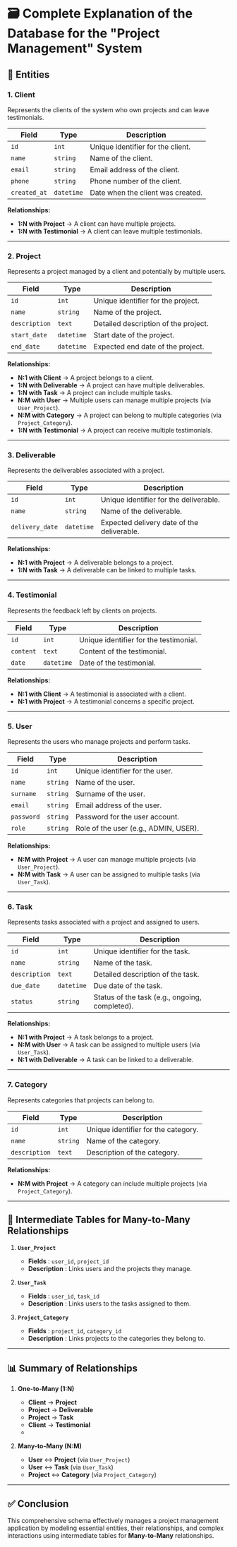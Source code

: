 
# 🗃️ Complete Explanation of the Database for the "Project Management" System

## 📄 Entities

### 1. **Client**
Represents the clients of the system who own projects and can leave testimonials.

| **Field**        | **Type**   | **Description**                            |
|------------------|------------|--------------------------------------------|
| `id`            | `int`      | Unique identifier for the client.          |
| `name`          | `string`   | Name of the client.                        |
| `email`         | `string`   | Email address of the client.               |
| `phone`         | `string`   | Phone number of the client.                |
| `created_at`    | `datetime` | Date when the client was created.          |

**Relationships:**
- **1:N with Project** → A client can have multiple projects.
- **1:N with Testimonial** → A client can leave multiple testimonials.

---

### 2. **Project**
Represents a project managed by a client and potentially by multiple users.

| **Field**        | **Type**   | **Description**                                |
|------------------|------------|------------------------------------------------|
| `id`            | `int`      | Unique identifier for the project.             |
| `name`          | `string`   | Name of the project.                           |
| `description`   | `text`     | Detailed description of the project.           |
| `start_date`    | `datetime` | Start date of the project.                     |
| `end_date`      | `datetime` | Expected end date of the project.              |

**Relationships:**
- **N:1 with Client** → A project belongs to a client.
- **1:N with Deliverable** → A project can have multiple deliverables.
- **1:N with Task** → A project can include multiple tasks.
- **N:M with User** → Multiple users can manage multiple projects (via `User_Project`).
- **N:M with Category** → A project can belong to multiple categories (via `Project_Category`).
- **1:N with Testimonial** → A project can receive multiple testimonials.

---

### 3. **Deliverable**
Represents the deliverables associated with a project.

| **Field**           | **Type**   | **Description**                                |
|---------------------|------------|------------------------------------------------|
| `id`               | `int`      | Unique identifier for the deliverable.         |
| `name`             | `string`   | Name of the deliverable.                       |
| `delivery_date`    | `datetime` | Expected delivery date of the deliverable.     |

**Relationships:**
- **N:1 with Project** → A deliverable belongs to a project.
- **1:N with Task** → A deliverable can be linked to multiple tasks.

---

### 4. **Testimonial**
Represents the feedback left by clients on projects.

| **Field**      | **Type**   | **Description**                            |
|----------------|------------|--------------------------------------------|
| `id`          | `int`      | Unique identifier for the testimonial.     |
| `content`     | `text`     | Content of the testimonial.                |
| `date`        | `datetime` | Date of the testimonial.                   |

**Relationships:**
- **N:1 with Client** → A testimonial is associated with a client.
- **N:1 with Project** → A testimonial concerns a specific project.

---

### 5. **User**
Represents the users who manage projects and perform tasks.

| **Field**      | **Type**   | **Description**                                |
|----------------|------------|------------------------------------------------|
| `id`          | `int`      | Unique identifier for the user.                |
| `name`        | `string`   | Name of the user.                              |
| `surname`     | `string`   | Surname of the user.                           |
| `email`       | `string`   | Email address of the user.                     |
| `password`    | `string`   | Password for the user account.                 |
| `role`        | `string`   | Role of the user (e.g., ADMIN, USER).          |

**Relationships:**
- **N:M with Project** → A user can manage multiple projects (via `User_Project`).
- **N:M with Task** → A user can be assigned to multiple tasks (via `User_Task`).

---

### 6. **Task**
Represents tasks associated with a project and assigned to users.

| **Field**           | **Type**   | **Description**                                |
|---------------------|------------|------------------------------------------------|
| `id`               | `int`      | Unique identifier for the task.                |
| `name`             | `string`   | Name of the task.                              |
| `description`      | `text`     | Detailed description of the task.              |
| `due_date`         | `datetime` | Due date of the task.                          |
| `status`           | `string`   | Status of the task (e.g., ongoing, completed). |

**Relationships:**
- **N:1 with Project** → A task belongs to a project.
- **N:M with User** → A task can be assigned to multiple users (via `User_Task`).
- **N:1 with Deliverable** → A task can be linked to a deliverable.

---

### 7. **Category**
Represents categories that projects can belong to.

| **Field**        | **Type**   | **Description**                            |
|------------------|------------|--------------------------------------------|
| `id`            | `int`      | Unique identifier for the category.        |
| `name`          | `string`   | Name of the category.                      |
| `description`   | `text`     | Description of the category.               |

**Relationships:**
- **N:M with Project** → A category can include multiple projects (via `Project_Category`).

---

## 🔗 Intermediate Tables for Many-to-Many Relationships

1. **`User_Project`**
    - **Fields** : `user_id`, `project_id`
    - **Description** : Links users and the projects they manage.

2. **`User_Task`**
    - **Fields** : `user_id`, `task_id`
    - **Description** : Links users to the tasks assigned to them.

3. **`Project_Category`**
    - **Fields** : `project_id`, `category_id`
    - **Description** : Links projects to the categories they belong to.

---

## 📊 Summary of Relationships

1. **One-to-Many (1:N)**
    - **Client** → **Project**
    - **Project** → **Deliverable**
    - **Project** → **Task**
    - **Client** → **Testimonial**
    - 

2. **Many-to-Many (N:M)**
    - **User** ↔ **Project** (via `User_Project`)
    - **User** ↔ **Task** (via `User_Task`)
    - **Project** ↔ **Category** (via `Project_Category`)

---

## ✅ Conclusion

This comprehensive schema effectively manages a project management application by modeling essential entities, their relationships, and complex interactions using intermediate tables for **Many-to-Many** relationships.

